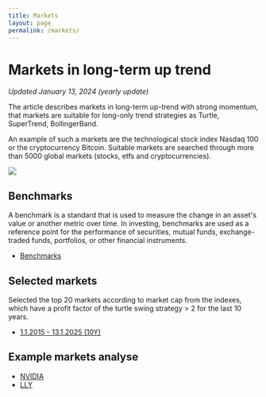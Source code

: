 ```yaml
---
title: Markets
layout: page
permalink: /markets/
---
```


# Markets in long-term up trend
_Updated January 13, 2024 (yearly update)_

The article describes markets in long-term up-trend with strong momentum, that markets are suitable for long-only trend strategies as Turtle, SuperTrend, BollingerBand.

An example of such a markets are the technological stock index Nasdaq 100 or the cryptocurrency Bitcoin. Suitable markets are searched through more than 5000 global markets (stocks, etfs and cryptocurrencies).

<img src="../../../assets/images/markets/markets_distribution.png" class="img-fluid">

## Benchmarks
A benchmark is a standard that is used to measure the change in an asset's value or another metric over time. In investing, benchmarks are used as a reference point for the performance of securities, mutual funds, exchange-traded funds, portfolios, or other financial instruments.

* [Benchmarks](/markets/pages/benchmarks/)

## Selected markets
Selected the top 20 markets according to market cap from the indexes, which have a profit factor of the turtle swing strategy > 2 for the last 10 years.

* [1.1.2015 - 13.1.2025 (10Y)](../reports/markets_2015-2025.xlsx)

## Example markets analyse
* [NVIDIA](/markets/pages/nvda/)
* [LLY](/markets/pages/lly)

